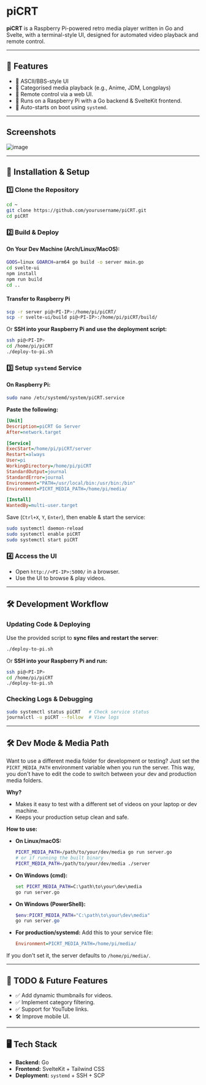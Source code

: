 # piCRT

**piCRT** is a Raspberry Pi-powered retro media player written in Go and Svelte, with a terminal-style UI, designed for automated video playback and remote control.

---

## **📜 Features**

- 🔹 ASCII/BBS-style UI
- 🔹 Categorised media playback (e.g., Anime, JDM, Longplays)
- 🔹 Remote control via a web UI.
- 🔹 Runs on a Raspberry Pi with a Go backend & SvelteKit frontend.
- 🔹 Auto-starts on boot using `systemd`.

---

## Screenshots

![image](https://github.com/user-attachments/assets/408542aa-44d5-4b7c-bcb3-3685303133d2)

---

## **🚀 Installation & Setup**

### **1️⃣ Clone the Repository**

```bash
cd ~
git clone https://github.com/yourusername/piCRT.git
cd piCRT
```

### **2️⃣ Build & Deploy**

#### **On Your Dev Machine** (Arch/Linux/MacOS):

```bash
GOOS=linux GOARCH=arm64 go build -o server main.go
cd svelte-ui
npm install
npm run build
cd ..
```

#### **Transfer to Raspberry Pi**

```bash
scp -r server pi@<PI-IP>:/home/pi/piCRT/
scp -r svelte-ui/build pi@<PI-IP>:/home/pi/piCRT/build/
```

Or **SSH into your Raspberry Pi and use the deployment script:**

```bash
ssh pi@<PI-IP>
cd /home/pi/piCRT
./deploy-to-pi.sh
```

### **3️⃣ Setup `systemd` Service**

#### **On Raspberry Pi:**

```bash
sudo nano /etc/systemd/system/piCRT.service
```

**Paste the following:**

```ini
[Unit]
Description=piCRT Go Server
After=network.target

[Service]
ExecStart=/home/pi/piCRT/server
Restart=always
User=pi
WorkingDirectory=/home/pi/piCRT
StandardOutput=journal
StandardError=journal
Environment="PATH=/usr/local/bin:/usr/bin:/bin"
Environment=PICRT_MEDIA_PATH=/home/pi/media/

[Install]
WantedBy=multi-user.target
```

Save (`Ctrl+X`, `Y`, `Enter`), then enable & start the service:

```bash
sudo systemctl daemon-reload
sudo systemctl enable piCRT
sudo systemctl start piCRT
```

### **4️⃣ Access the UI**

- Open `http://<PI-IP>:5000/` in a browser.
- Use the UI to browse & play videos.

---

## **🛠️ Development Workflow**

### **Updating Code & Deploying**

Use the provided script to **sync files and restart the server**:

```bash
./deploy-to-pi.sh
```

Or **SSH into your Raspberry Pi and run:**

```bash
ssh pi@<PI-IP>
cd /home/pi/piCRT
./deploy-to-pi.sh
```

### **Checking Logs & Debugging**

```bash
sudo systemctl status piCRT   # Check service status
journalctl -u piCRT --follow  # View logs
```

---

## **🛠️ Dev Mode & Media Path**

Want to use a different media folder for development or testing? Just set the `PICRT_MEDIA_PATH` environment variable when you run the server. This way, you don't have to edit the code to switch between your dev and production media folders.

**Why?**

- Makes it easy to test with a different set of videos on your laptop or dev machine.
- Keeps your production setup clean and safe.

**How to use:**

- **On Linux/macOS:**
  ```sh
  PICRT_MEDIA_PATH=/path/to/your/dev/media go run server.go
  # or if running the built binary
  PICRT_MEDIA_PATH=/path/to/your/dev/media ./server
  ```
- **On Windows (cmd):**
  ```cmd
  set PICRT_MEDIA_PATH=C:\path\to\your\dev\media
  go run server.go
  ```
- **On Windows (PowerShell):**
  ```powershell
  $env:PICRT_MEDIA_PATH="C:\path\to\your\dev\media"
  go run server.go
  ```
- **For production/systemd:**
  Add this to your service file:
  ```ini
  Environment=PICRT_MEDIA_PATH=/home/pi/media/
  ```

If you don't set it, the server defaults to `/home/pi/media/`.

---

## **📜 TODO & Future Features**

- ✅ Add dynamic thumbnails for videos.
- ✅ Implement category filtering.
- ✅ Support for YouTube links.
- 🛠️ Improve mobile UI.

---

## **🖥️ Tech Stack**

- **Backend:** Go
- **Frontend:** SvelteKit + Tailwind CSS
- **Deployment:** `systemd` + SSH + SCP
